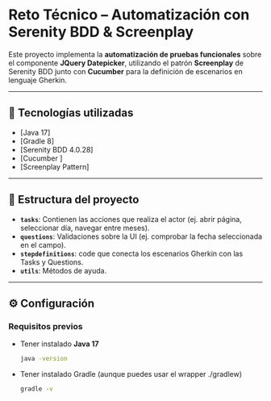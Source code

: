 # Reto Técnico – Automatización con Serenity BDD & Screenplay

Este proyecto implementa la **automatización de pruebas funcionales** sobre el componente **JQuery Datepicker**, utilizando el patrón **Screenplay** de Serenity BDD junto con **Cucumber** para la definición de escenarios en lenguaje Gherkin.

---

## 🚀 Tecnologías utilizadas

- [Java 17]
- [Gradle 8] 
- [Serenity BDD 4.0.28] 
- [Cucumber ] 
- [Screenplay Pattern]

---

## 📂 Estructura del proyecto


- **`tasks`**: Contienen las acciones que realiza el actor (ej. abrir página, seleccionar día, navegar entre meses).
- **`questions`**: Validaciones sobre la UI (ej. comprobar la fecha seleccionada en el campo).
- **`stepdefinitions`**: code que conecta los escenarios Gherkin con las Tasks y Questions.
- **`utils`**: Métodos de ayuda.

---

## ⚙️ Configuración

### Requisitos previos
- Tener instalado **Java 17**
  ```bash
  java -version
- Tener instalado Gradle (aunque puedes usar el wrapper ./gradlew)
    ```bash
    gradle -v
